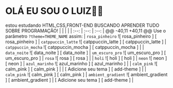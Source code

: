 # OLÁ EU SOU O LUIZ👋👋
estou estudando HTML,CSS,FRONT-END
BUSCANDO APRENDER TUDO SOBRE PROGRAMAÇÃO!
|  |  |  |
| :--: | :--: | :--: |
@@ -40,11 +40,11 @@ Use o parâmetro `?theme=THEME_NAME` assim:
|  ` rosa_pinheiro `  ![ rosa_pinheiro ] [ rosa_pinheiro ]  |  ` catppuccin_latte `  ![ catppuccin_latte ] [ catppuccin_latte ]  |  ` catppuccin_mocha `  ![ catppuccin_mocha ] [ catppuccin_mocha ]  |
|  ` data_noite `  ![ data_noite ] [ data_noite ]  |  ` um_escuro_pro `  ![ um_escuro_pro ] [ um_escuro_pro ]  |  ` rosa `  ![ rosa ] [ rosa ]  |
|  ` holi `  ![ holi ] [ holi ]  |  ` neon `  ![ neon ] [ neon ]  |  ` azul_marinho `  ![ azul_marinho ] [ azul_marinho ]  |
|  ` calm_pink `  ![ calm_pink ] [ calm_pink ]  |   |  [ Adicione seu tema ] [ add-theme ]  |
|  ` calm_pink `  ![ calm_pink ] [ calm_pink ]  |  ` ambient_gradient ` ![ ambient_gradient ] [ ambient_gradient ] | [ Adicione seu tema ] [ add-theme ] |    

